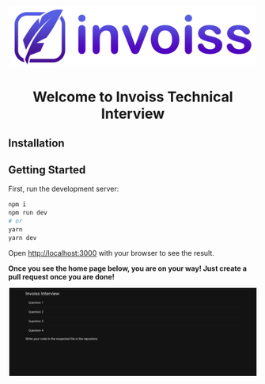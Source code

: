 [<p align="center"><img src="./assets/invoiss-logo.png" width="500"></p>](https://invoiss.com)

<div align="center">
<h1>Welcome to Invoiss Technical Interview</h1> 
</div>

## Installation

## Getting Started

First, run the development server:

```bash
npm i
npm run dev
# or
yarn
yarn dev
```

Open [http://localhost:3000](http://localhost:3000) with your browser to see the result.

**Once you see the home page below, you are on your way! Just create a pull request once you are done!**
<p align="center"><img src="./assets/home-page.png" width="500"></p>